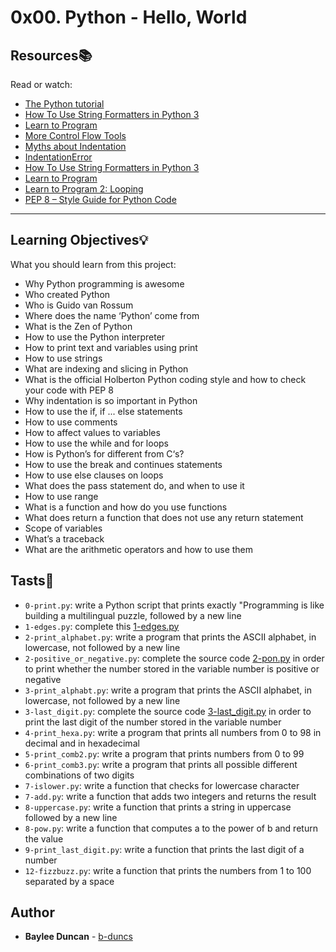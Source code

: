 # 0x00. Python - Hello, World

## Resources:books:
Read or watch:
* [The Python tutorial](https://intranet.hbtn.io/rltoken/DcqOcwUreGY12Iy7qM0aOA)  
* [How To Use String Formatters in Python 3](https://intranet.hbtn.io/rltoken/DlOZNAU_sdg6Rvres0HVRg)  
* [Learn to Program](https://intranet.hbtn.io/rltoken/WdAST6KfRS9aLOqBcVj2CA)  
* [More Control Flow Tools](https://intranet.hbtn.io/rltoken/PCa7U44TiR-j0Al1D7L-bA)  
* [Myths about Indentation](https://intranet.hbtn.io/rltoken/S4xCYRU9dCCNqFe-WMA9_Q)  
* [IndentationError](https://intranet.hbtn.io/rltoken/6EK_GLD_h6emSbta4a80QA)  
* [How To Use String Formatters in Python 3](https://intranet.hbtn.io/rltoken/DlOZNAU_sdg6Rvres0HVRg)  
* [Learn to Program](https://intranet.hbtn.io/rltoken/WdAST6KfRS9aLOqBcVj2CA)  
* [Learn to Program 2: Looping](https://intranet.hbtn.io/rltoken/WdAST6KfRS9aLOqBcVj2CA)  
* [PEP 8 – Style Guide for Python Code](https://intranet.hbtn.io/rltoken/PdFV1mhaGIFd6W-mIbIt0g)  

---  
## Learning Objectives:bulb:
What you should learn from this project:

* Why Python programming is awesome
* Who created Python
* Who is Guido van Rossum
* Where does the name ‘Python’ come from
* What is the Zen of Python
* How to use the Python interpreter
* How to print text and variables using print
* How to use strings
* What are indexing and slicing in Python
* What is the official Holberton Python coding style and how to check your code with PEP 8
* Why indentation is so important in Python
* How to use the if, if ... else statements
* How to use comments
* How to affect values to variables
* How to use the while and for loops
* How is Python’s for different from C‘s?
* How to use the break and continues statements
* How to use else clauses on loops
* What does the pass statement do, and when to use it
* How to use range
* What is a function and how do you use functions
* What does return a function that does not use any return statement
* Scope of variables
* What’s a traceback
* What are the arithmetic operators and how to use them

## Tasts:notebook:  

* `0-print.py`: write a Python script that prints exactly "Programming is like building a multilingual puzzle, followed by a new line  
* `1-edges.py`: complete this [1-edges.py](https://holbertonintranet.s3.amazonaws.com/uploads/text/2021/3/fd5bb0d5f7712e088ad80eec4fe394d036ee7029.py?X-Amz-Algorithm=AWS4-HMAC-SHA256&X-Amz-Credential=AKIARDDGGGOU5BHMTQX4%2F20220830%2Fus-east-1%2Fs3%2Faws4_request&X-Amz-Date=20220830T211623Z&X-Amz-Expires=345600&X-Amz-SignedHeaders=host&X-Amz-Signature=0868ef736cfd8552a04c63854b5105ccc77e726b8d3bf19ca26dfddafbe71037)  
* `2-print_alphabet.py`: write a program that prints the ASCII alphabet, in lowercase, not followed by a new line  
* `2-positive_or_negative.py`: complete the source code [2-pon.py](https://holbertonintranet.s3.amazonaws.com/uploads/text/2021/3/94656edc7118841481bb3e6396215a78aedd75b2.py?X-Amz-Algorithm=AWS4-HMAC-SHA256&X-Amz-Credential=AKIARDDGGGOU5BHMTQX4%2F20220830%2Fus-east-1%2Fs3%2Faws4_request&X-Amz-Date=20220830T211623Z&X-Amz-Expires=345600&X-Amz-SignedHeaders=host&X-Amz-Signature=7727282bd147f75b5067f31015e65b56cd28961eb51dbbe0a58ad47a0790db45) in order to print whether the number stored in the variable number is positive or negative  
* `3-print_alphabt.py`: write a program that prints the ASCII alphabet, in lowercase, not followed by a new line  
* `3-last_digit.py`: complete the source code [3-last_digit.py](https://holbertonintranet.s3.amazonaws.com/uploads/text/2021/3/b53c4f6618802f61b84b941a758073c8f6426935.py?X-Amz-Algorithm=AWS4-HMAC-SHA256&X-Amz-Credential=AKIARDDGGGOU5BHMTQX4%2F20220830%2Fus-east-1%2Fs3%2Faws4_request&X-Amz-Date=20220830T211623Z&X-Amz-Expires=345600&X-Amz-SignedHeaders=host&X-Amz-Signature=47c18503c685298df2c86f1f9a3477e3e75aa3fcd4176b1fb85b211b8060f9b8) in order to print the last digit of the number stored in the variable number  
* `4-print_hexa.py`: write a program that prints all numbers from 0 to 98 in decimal and in hexadecimal  
* `5-print_comb2.py`: write a program that prints numbers from 0 to 99  
* `6-print_comb3.py`: write a program that prints all possible different combinations of two digits  
* `7-islower.py`: write a function that checks for lowercase character  
* `7-add.py`: write a function that adds two integers and returns the result  
* `8-uppercase.py`: write a function that prints a string in uppercase followed by a new line  
* `8-pow.py`: write a function that computes a to the power of b and return the value  
* `9-print_last_digit.py`: write a function that prints the last digit of a number  
* `12-fizzbuzz.py`: write a function that prints the numbers from 1 to 100 separated by a space  

## Author
* **Baylee Duncan** - [b-duncs](https://github.com/b-duncs)
